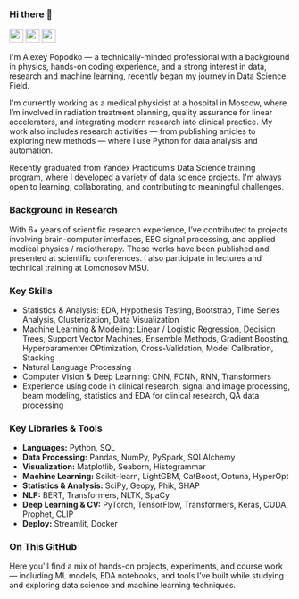 ### Hi there 👋

<p> <a href="https://www.linkedin.com/in/alexeypopodko"><img src="https://img.shields.io/badge/linkedin-%230077B5.svg?&style=for-the-badge&logo=linkedin&logoColor=white" height=25></a> <a href="https://www.researchgate.net/profile/Alexey-Popodko"><img src="https://img.shields.io/badge/ResearchGate-00CCBB?style=for-the-badge&logo=ResearchGate&logoColor=white" height=25></a> <a href="https://scholar.google.com/citations?user=PHGEhY4AAAAJ&hl"><img src="https://img.shields.io/badge/Google%20Scholar-4285F4?style=for-the-badge&logo=google-scholar&logoColor=white" height=25></a></p>

I'm Alexey Popodko — a technically-minded professional with a background in physics, hands-on coding experience, and a strong interest in data, research and machine learning, recently began my journey in Data Science Field.

I'm currently working as a medical physicist at a hospital in Moscow, where I’m involved in radiation treatment planning, quality assurance for linear accelerators, and integrating modern research into clinical practice. My work also includes research activities — from publishing articles to exploring new methods — where I use Python for data analysis and automation. 

Recently graduated from Yandex Practicum’s Data Science training program, where I developed a variety of data science projects. I'm always open to learning, collaborating, and contributing to meaningful challenges.

### Background in Research
With 6+ years of scientific research experience, I’ve contributed to projects involving brain-computer interfaces, EEG signal processing, and applied medical physics / radiotherapy. These works have been published and presented at scientific conferences.  I also participate in lectures and technical training at Lomonosov MSU.

### Key Skills 
- Statistics & Analysis: EDA, Hypothesis Testing, Bootstrap, Time Series Analysis, Clusterization, Data Visualization
- Machine Learning & Modeling: Linear / Logistic Regression, Decision Trees, Support Vector Machines, Ensemble Methods, Gradient Boosting, Hyperparamenter OPtimization, Cross-Validation, Model Calibration, Stacking
- Natural Language Processing  
- Computer Vision & Deep Learning: CNN, FCNN, RNN, Transformers
- Experience using code in clinical research: signal and image processing, beam modeling, statistics and EDA for clinical research, QA data processing

### Key Libraries & Tools

- **Languages:** Python, SQL  
- **Data Processing:** Pandas, NumPy, PySpark, SQLAlchemy  
- **Visualization:** Matplotlib, Seaborn, Histogrammar  
- **Machine Learning:** Scikit-learn, LightGBM, CatBoost, Optuna, HyperOpt
- **Statistics & Analysis:** SciPy, Geopy, Phik, SHAP
- **NLP:** BERT, Transformers, NLTK, SpaCy
- **Deep Learning & CV:** PyTorch, TensorFlow, Transformers, Keras, CUDA, Prophet, CLIP
- **Deploy:** Streamlit, Docker

### On This GitHub
Here you'll find a mix of hands-on projects, experiments, and course work — including ML models, EDA notebooks, and tools I’ve built while studying and exploring data science and machine learning techniques.
